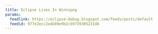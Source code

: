```yaml
---
title: Eclipse Lives In Winnipeg
params:
  feedlink: https://eclipse-debug.blogspot.com/feeds/posts/default
  feedid: 977e2ecc2e4b89e9b2c59739305231d8
---
```

